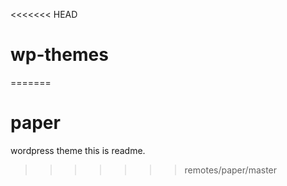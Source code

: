 <<<<<<< HEAD
# wp-themes
=======
# paper
wordpress theme
this is readme.
>>>>>>> remotes/paper/master
